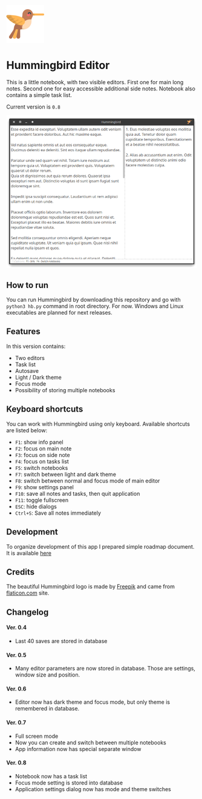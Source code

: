<img src="/res/icon.png" alt="hb_icon" width="100"/>

# Hummingbird Editor

This is a little notebook, with two visible editors. First one for main long notes. Second one for easy accessible additional side notes. Notebook also contains a simple task list.

Current version is `0.8`

![Hummingbird main window](/res/screenshot_01.png)

## How to run

You can run Hummingbird by downloading this repository and go with `python3 hb.py` command in root directory. For now. Windows and Linux executables are planned for next releases.

## Features

In this version contains:

- Two editors
- Task list
- Autosave
- Light / Dark theme
- Focus mode
- Possibility of storing multiple notebooks

## Keyboard shortcuts

You can work with Hummingbird using only keyboard. Available shortcuts are listed below:

- `F1`: show info panel
- `F2`: focus on main note
- `F3`: focus on side note
- `F4`: focus on tasks list
- `F5`: switch notebooks
- `F7`: switch between light and dark theme
- `F8`: switch between normal and focus mode of main editor
- `F9`: show settings panel
- `F10`: save all notes and tasks, then quit application
- `F11`: toggle fullscreen
- `ESC`: hide dialogs
- `Ctrl+S`: Save all notes immediately

## Development

To organize development of this app I prepared simple roadmap document. It is available [here](ROADMAP.md)

## Credits

The beautiful Hummingbird logo is made by [Freepik](https://www.flaticon.com/authors/freepik) and came from [flaticon.com]("http://www.flaticon.com) site.

## Changelog

#### Ver. 0.4
- Last 40 saves are stored in database

#### Ver. 0.5
- Many editor parameters are now stored in database. Those are settings, window size and position.

#### Ver. 0.6
- Editor now has dark theme and focus mode, but only theme is remembered in database.

#### Ver. 0.7
- Full screen mode
- Now you can create and switch between multiple notebooks
- App information now has special separate window

#### Ver. 0.8
- Notebook now has a task list
- Focus mode setting is stored into database
- Application settings dialog now has mode and theme switches
